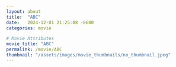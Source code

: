 ```yaml
---
layout: about
title:  "ABC"
date:   2024-12-01 21:25:08 -0600
categories: movie

# Movie Attributes
movie_title: "ABC"
permalink: /movie/ABC
thumbnail: "/assets/images/movie_thumbnails/no_thumbnail.jpeg"
---
```

